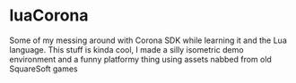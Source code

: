 luaCorona
=========

Some of my messing around with Corona SDK while learning it and the Lua language.  This stuff is kinda cool, I made a silly isometric demo environment and a funny platformy thing using assets nabbed from old SquareSoft games